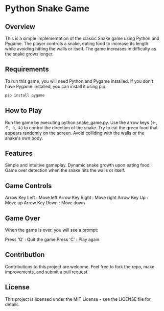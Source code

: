 # Python Snake Game  

## Overview
This is a simple implementation of the classic Snake game using Python and Pygame. The player controls a snake, eating food to increase its length while avoiding hitting the walls or itself. The game increases in difficulty as the snake grows longer.

## Requirements
To run this game, you will need Python and Pygame installed. If you don't have Pygame installed, you can install it using pip:

```bash
pip install pygame
```
## How to Play
Run the game by executing python snake_game.py.
Use the arrow keys (←, ↑, →, ↓) to control the direction of the snake.
Try to eat the green food that appears randomly on the screen.
Avoid colliding with the walls or the snake's own body.
## Features
Simple and intuitive gameplay.
Dynamic snake growth upon eating food.
Game over detection when the snake hits the walls or itself.
## Game Controls
Arrow Key Left : Move left
Arrow Key Right : Move right
Arrow Key Up : Move up
Arrow Key Down : Move down
## Game Over
When the game is over, you will see a prompt:

Press 'Q' : Quit the game
Press 'C' : Play again
## Contribution
Contributions to this project are welcome. Feel free to fork the repo, make improvements, and submit a pull request.

## License
This project is licensed under the MIT License - see the LICENSE file for details.
